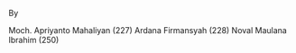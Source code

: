 By

Moch. Apriyanto Mahaliyan   (227)
Ardana Firmansyah           (228)
Noval Maulana Ibrahim       (250)
